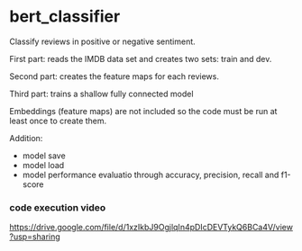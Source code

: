 # bert_classifier

Classify reviews in positive or negative sentiment.

First part: reads the IMDB data set and creates two sets: train and dev.

Second part: creates the feature maps for each reviews.

Third part: trains a shallow fully connected model

Embeddings (feature maps) are not included so the code must be run at least once to create them.

Addition:
  - model save
  - model load
  - model performance evaluatio through accuracy, precision, recall and f1-score
  
 ### code execution video
 https://drive.google.com/file/d/1xzIkbJ9OgjlqIn4pDIcDEVTykQ6BCa4V/view?usp=sharing
